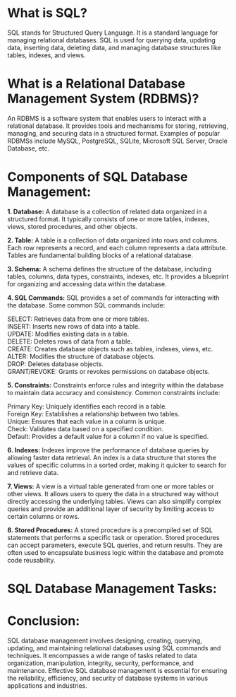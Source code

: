 # What is SQL?

SQL stands for Structured Query Language. It is a standard language for managing relational databases. SQL is used for querying data, updating data, inserting data, deleting data, and managing database structures like tables, indexes, and views.


# What is a Relational Database Management System (RDBMS)?

An RDBMS is a software system that enables users to interact with a relational database. It provides tools and mechanisms for storing, retrieving, managing, and securing data in a structured format. Examples of popular RDBMSs include MySQL, PostgreSQL, SQLite, Microsoft SQL Server, Oracle Database, etc.



# Components of SQL Database Management:

<b>1. Database:</b> A database is a collection of related data organized in a structured format. It typically consists of one or more tables, indexes, views, stored procedures, and other objects.

<b>2. Table:</b>  A table is a collection of data organized into rows and columns. Each row represents a record, and each column represents a data attribute. Tables are fundamental building blocks of a relational database.

<b>3. Schema:</b>  A schema defines the structure of the database, including tables, columns, data types, constraints, indexes, etc. It provides a blueprint for organizing and accessing data within the database.

<b>4. SQL Commands:</b> SQL provides a set of commands for interacting with the database. Some common SQL commands include:

SELECT: Retrieves data from one or more tables.</br>
INSERT: Inserts new rows of data into a table.</br>
UPDATE: Modifies existing data in a table.</br>
DELETE: Deletes rows of data from a table.</br>
CREATE: Creates database objects such as tables, indexes, views, etc.</br>
ALTER: Modifies the structure of database objects.</br>
DROP: Deletes database objects.</br>
GRANT/REVOKE: Grants or revokes permissions on database objects.</br>

<b>5. Constraints:</b> Constraints enforce rules and integrity within the database to maintain data accuracy and consistency. Common constraints include:

Primary Key: Uniquely identifies each record in a table.</br>
Foreign Key: Establishes a relationship between two tables.</br>
Unique: Ensures that each value in a column is unique.</br>
Check: Validates data based on a specified condition.</br>
Default: Provides a default value for a column if no value is specified.</br>

<b>6. Indexes:</b> Indexes improve the performance of database queries by allowing faster data retrieval. An index is a data structure that stores the values of specific columns in a sorted order, making it quicker to search for and retrieve data.

<b> 7. Views:</b> A view is a virtual table generated from one or more tables or other views. It allows users to query the data in a structured way without directly accessing the underlying tables. Views can also simplify complex queries and provide an additional layer of security by limiting access to certain columns or rows.

<b>8. Stored Procedures:</b> A stored procedure is a precompiled set of SQL statements that performs a specific task or operation. Stored procedures can accept parameters, execute SQL queries, and return results. They are often used to encapsulate business logic within the database and promote code reusability.



# SQL Database Management Tasks:




# Conclusion:

SQL database management involves designing, creating, querying, updating, and maintaining relational databases using SQL commands and techniques. It encompasses a wide range of tasks related to data organization, manipulation, integrity, security, performance, and maintenance. Effective SQL database management is essential for ensuring the reliability, efficiency, and security of database systems in various applications and industries.
